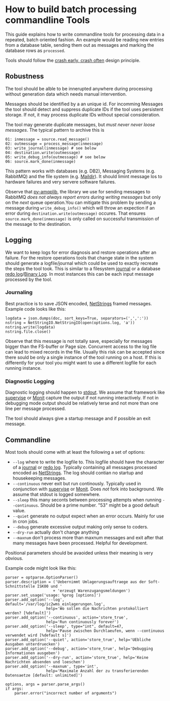
# How to build batch processing commandline Tools

This guide explains how to write commandline tools for processing data in a repeated, batch oriented fashion.
An example would be reading new entries from a database table, sending them out as messages and marking the 
database rows as `processed`.

Tools should follow the [crash early, crash often][crashearly] design principle.

[crashearly]: http://blogs.23.nu/c0re/offensive-programming-crash-early-crash-often/


## Robustness

The tool should be alble to be innerupted anywhere during processing without generation data which needs
manual intervention.

Messages should be identified by a an unique id. For incomming Messages the tool should detect
and suppress duplicate IDs if the tool uses persistent storage. If not, it may process
duplicate IDs without special consideration.

The tool may generate duplicate messages, but *must never never loose messages*. The typical pattern to
archive this is

    01: inmessage = source.read_message()
    02: outmessage = process_message(inmessage)
    03: write_journal(inmessage) # see below
    04: destination.write(outmessage)
    05: write_debug_info(outmessage) # see below
    06: source.mark_done(inmessage)

This pattern works with databases (e.g. DB2), Messaging Systems (e.g. RabbitMQ) and the file system
(e.g. [Maildir][maildir]). It should limint message los to hardware failures and very servere software
failures.

[maildir]: http://www.qmail.org/qmail-manual-html/man5/maildir.html

Observe that [py-amqplib][amqplib], the library we use for sending messages to RabbitMQ *does not always
report errors during writing messages* but only on the *next* queue operation.You can mitigate this
problem by sending a message during `write_debug_info()` which will throw an expection if an error during
`destination.write(outmessage)` occures. That ensures `source.mark_done(inmessage)` is only called on
successful transmission of the message to the destination.

[amqplib]: http://code.google.com/p/py-amqplib/


## Logging

We want to keep logs for error diagnosis and restore operations after an failure. For the restore operations
tools that change state in the system should generate a logfile/journal which could be used to exactly
recreate the steps the tool took. This is similar to a filesystem [journal][journal] or a database [redo
log][redolog]/[Binary Log][binlog]. In most instances this can be each input message processed by the tool.

[journal]: http://en.wikipedia.org/wiki/Journaling_file_system
[redolog]: http://en.wikipedia.org/wiki/Redo_log
[binlog]: http://dev.mysql.com/doc/refman/5.1/en/binary-log.html

### Journaling

Best practice is to save JSON encoded, [NetStrings][netstringio] framed messages. Example code looks like
this:

    logdata = json.dumps(doc, sort_keys=True, separators=(',',':'))
    nstring = NetStringIO.NetStringIO(open(options.log, 'a'))
    nstring.write(logdata)
    nstring.file.close()

Observe that this message is not totally save, especially for messages bigger than the FS-buffer or Page
size. Concurrent access to the log file can lead to mixed records in the file. Usually this risk can be
accepted since there sould be only a single instance of the tool running on a host. If this is differently
for your tool you might want to use a different logfile for each running instance.

### Diagnostic Logging

Diagnostic logging should happen to [stdout][stdout]. We assume that framework like [supervise][daemontools]
or [Monit][monit] capture the output if not running interactively. If not in debugging mode output should be
relatively terse and not more than one line per message processed.

[stdout]: http://en.wikipedia.org/wiki/Standard_streams#Standard_output_.28stdout.29

The tool should always give a startup message and if possible an exit message.


## Commandline

Most tools should come with at least the following a set of options:

* `--log` where to write the logfile to. This logfile should have the character of a [journal][journal]
  or [redo log][redolog]. Typically containing all messages processed encoded as [NetStrings][netstringio].
  The log should contian no startup and housekeeping messages.
* `--continuous` never exit but run continously. Typically used in conjunction with [supervise][daemontools]
  or [Monit][monit]. Does *not* fork into background. We assume that stdout is logged somewhere.
* `--sleep` this many seconts between processing attempts when running `--continuous`. Should be a prime
  number. "53" might be a good default value.
* `--quiet` generate no output expect when an error occurs. Mainly for use in cron jobs.
* `--debug` generate excessive output making only sense to coders.
* `--dry-run` actually don't change anything
* `--maxnum` don't process more than maxnum messages and exit after that many messages have been processed.
  Helpful for development.

[netstringio]: http://github.com/hudora/huTools/blob/master/huTools/NetStringIO.py
[daemontools]: http://cr.yp.to/daemontools.html
[monit]: http://mmonit.com/monit/

Positional parameters should be avaoided unless their meaning is very obvious.

Example code might look like this:

    parser = optparse.OptionParser()
    parser.description = ('Uebernimmt Umlagerungsauftraege aus der Soft-Schnittstelle ISK00 und '
                         + 'erzeugt Warenzugangsmeldungen')
    parser.set_usage('usage: %prog [options]')
    parser.add_option('--log', default='/var/log/ic2wms_einlagerungen.log',
                      help='Wo sollen die Nachrichten protokolliert werden? [%default]')
    parser.add_option('--continuous', action='store_true',
                      help='Run continuously forever')
    parser.add_option('--sleep', type="int", default=47,
                      help='Pause zwischen Durchlaeufen, wenn --continuous verwendet wird [%default s]')
    parser.add_option('--quiet', action='store_true', help='UEbliche Ausgaben unterdruecken')
    parser.add_option('--debug', action='store_true', help='Debugging Informationen ausgeben')
    parser.add_option('--dry-run', action='store_true', help='Keine Nachrichten absenden und loeschen')
    parser.add_option('--maxnum', type='int',
                      help='Maximale Anzahl der zu transferierenden Datensaetze [default: unlimited]')
    
    options, args = parser.parse_args()
    if args:
        parser.error("incorrect number of arguments")
